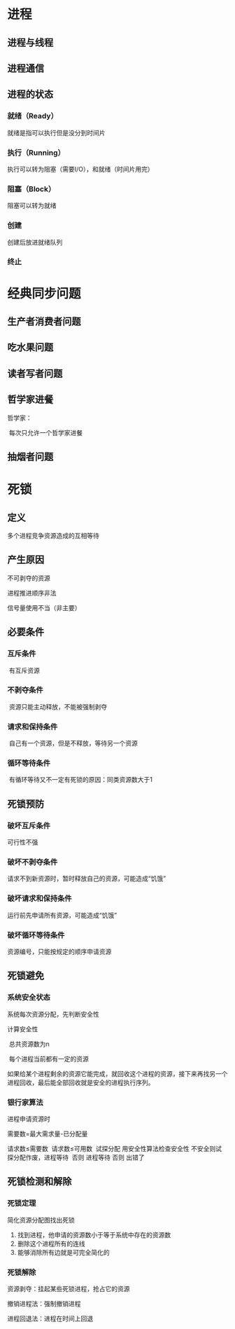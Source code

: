 # 进程

## 进程与线程

## 进程通信





## 进程的状态

### 就绪（Ready）

就绪是指可以执行但是没分到时间片

### 执行（Running）

执行可以转为阻塞（需要I/O），和就绪（时间片用完）

### 阻塞（Block）

阻塞可以转为就绪

### 创建

创建后放进就绪队列

### 终止

# 经典同步问题

## 生产者消费者问题

## 吃水果问题

## 读者写者问题

## 哲学家进餐

哲学家：

​	每次只允许一个哲学家进餐

## 抽烟者问题

# 死锁

## 定义

多个进程竞争资源造成的互相等待

## 产生原因

不可剥夺的资源

进程推进顺序非法

信号量使用不当（非主要）

## 必要条件

### 互斥条件

​	有互斥资源

### 不剥夺条件

​	资源只能主动释放，不能被强制剥夺

### 请求和保持条件

​	自己有一个资源，但是不释放，等待另一个资源

### 循环等待条件

​	有循环等待又不一定有死锁的原因：同类资源数大于1

## 死锁预防

### 破坏互斥条件

可行性不强

### 破坏不剥夺条件

请求不到新资源时，暂时释放自己的资源，可能造成“饥饿”

### 破坏请求和保持条件

运行前先申请所有资源，可能造成“饥饿”

### 破坏循环等待条件

资源编号，只能按规定的顺序申请资源

## 死锁避免

### 系统安全状态

系统每次资源分配，先判断安全性

计算安全性

​	总共资源数为n

​	每个进程当前都有一定的资源

​	如果给某个进程剩余的资源它能完成，就回收这个进程的资源，接下来再找另一个进程回收，最后能全部回收就是安全的进程执行序列。

### 银行家算法

进程申请资源时

需要数=最大需求量-已分配量

请求数$\le$需要数
​	请求数$\le$可用数
​		试探分配 用安全性算法检查安全性
​		不安全则试探分配作废，进程等待
​	否则 进程等待
否则 出错了

## 死锁检测和解除

### 死锁定理

简化资源分配图找出死锁

1. 找到进程，他申请的资源数小于等于系统中存在的资源数
2. 删除这个进程所有的连线
3. 能够消除所有边就是可完全简化的

### 死锁解除

资源剥夺：挂起某些死锁进程，抢占它的资源

撤销进程法：强制撤销进程

进程回退法：进程在时间上回退







​	

